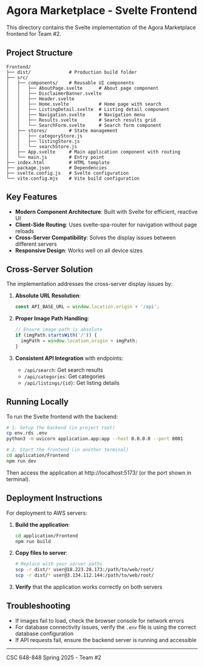 # Agora Marketplace - Svelte Frontend

This directory contains the Svelte implementation of the Agora Marketplace frontend for Team #2.

## Project Structure

```
Frontend/
├── dist/              # Production build folder
├── src/
│   ├── components/    # Reusable UI components
│   │   ├── AboutPage.svelte      # About page component
│   │   ├── DisclaimerBanner.svelte
│   │   ├── Header.svelte
│   │   ├── Home.svelte           # Home page with search
│   │   ├── ListingDetail.svelte  # Listing detail component
│   │   ├── Navigation.svelte     # Navigation menu
│   │   ├── Results.svelte        # Search results grid
│   │   └── SearchForm.svelte     # Search form component
│   ├── stores/        # State management
│   │   ├── categoryStore.js
│   │   ├── listingStore.js
│   │   └── searchStore.js
│   ├── App.svelte     # Main application component with routing
│   └── main.js        # Entry point
├── index.html         # HTML template
├── package.json       # Dependencies
├── svelte.config.js   # Svelte configuration
└── vite.config.mjs    # Vite build configuration
```

## Key Features

- **Modern Component Architecture**: Built with Svelte for efficient, reactive UI
- **Client-Side Routing**: Uses svelte-spa-router for navigation without page reloads
- **Cross-Server Compatibility**: Solves the display issues between different servers
- **Responsive Design**: Works well on all device sizes

## Cross-Server Solution

The implementation addresses the cross-server display issues by:

1. **Absolute URL Resolution**:
   ```javascript
   const API_BASE_URL = window.location.origin + '/api';
   ```

2. **Proper Image Path Handling**:
   ```javascript
   // Ensure image path is absolute
   if (imgPath.startsWith('/')) {
     imgPath = window.location.origin + imgPath;
   }
   ```

3. **Consistent API Integration** with endpoints:
   - `/api/search`: Get search results
   - `/api/categories`: Get categories
   - `/api/listings/{id}`: Get listing details

## Running Locally

To run the Svelte frontend with the backend:

```bash
# 1. Setup the backend (in project root)
cp env.rds .env
python3 -m uvicorn application.app:app --host 0.0.0.0 --port 8001

# 2. Start the frontend (in another terminal)
cd application/Frontend
npm run dev
```

Then access the application at http://localhost:5173/ (or the port shown in terminal).

## Deployment Instructions

For deployment to AWS servers:

1. **Build the application**:
   ```bash
   cd application/Frontend
   npm run build
   ```

2. **Copy files to server**:
   ```bash
   # Replace with your server paths
   scp -r dist/* user@18.223.28.173:/path/to/web/root/
   scp -r dist/* user@3.134.112.144:/path/to/web/root/
   ```

3. **Verify** that the application works correctly on both servers

## Troubleshooting

- If images fail to load, check the browser console for network errors
- For database connectivity issues, verify the `.env` file is using the correct database configuration
- If API requests fail, ensure the backend server is running and accessible

---

CSC 648-848 Spring 2025 - Team #2
